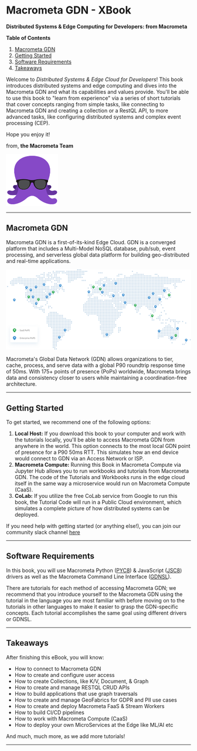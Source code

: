 # Macrometa GDN - XBook

**Distributed Systems & Edge Computing for Developers: from Macrometa**

**Table of Contents**
1. [Macrometa GDN](#macrometa-gdn)
2. [Getting Started](#getting-started)
3. [Software Requirements](#software-requirements)
4. [Takeaways](#takeaways)


Welcome to *Distributed Systems & Edge Cloud for Developers*! This book introduces distributed systems and edge computing and dives into the Macrometa GDN and what its capabilities and values provide. You'll be able to use this book to "learn from experience" via a series of short tutorials that cover concepts ranging from simple tasks, like connecting to Macrometa GDN and creating a collection or a RestQL API, to more advanced tasks, like configuring distributed systems and complex event processing (CEP).

Hope you enjoy it!

from, **the Macrometa Team**

![smallocto](./images/Octo10.png)

---

## Macrometa GDN

Macrometa GDN is a first-of-its-kind Edge Cloud. GDN is a converged platform that includes a Multi-Model NoSQL database, pub/sub, event processing, and serverless global data platform for building geo-distributed and real-time applications.

![map](./images/map.png)

Macrometa's Global Data Network (GDN) allows organizations to tier, cache, process, and serve data with a global P90 roundtrip response time of 50ms. With 175+ points of presence (PoPs) worldwide, Macrometa brings data and consistency closer to users while maintaining a coordination-free architecture.

---

## Getting Started

To get started, we recommend one of the following options:

1. **Local Host:** If you download this book to your computer and work with the tutorials locally, you'll be able to access Macrometa GDN from anywhere in the world. This option connects to the most local GDN point of presence for a P90 50ms RTT. This simulates how an end device would connect to GDN via an Access Network or ISP.
2. **Macrometa Compute:** Running this Book in Macrometa Compute via Jupyter Hub allows you to run workbooks and tutorials from Macrometa GDN. The code of the Tutorials and Workbooks runs in the edge cloud itself in the same way a microservice would run on Macrometa Compute (CaaS).
3. **CoLab:** If you utilize the free CoLab service from Google to run this book, the Tutorial Code will run in a Public Cloud environment, which simulates a complete picture of how distributed systems can be deployed.

If you need help with getting started (or anything else!), you can join our community slack channel [here]()

---

## Software Requirements

In this book, you will use Macrometa Python ([PYC8](https://github.com/Macrometacorp/pyC8)) & JavaScript ([JSC8](https://github.com/Macrometacorp/jsC8)) drivers as well as the Macrometa Command Line Interface ([GDNSL](https://www.npmjs.com/package/gdnsl)).

There are tutorials for each method of accessing Macrometa GDN; we recommend that you introduce yourself to the Macrometa GDN using the tutorial in the language you are most familiar with before moving on to the tutorials in other languages to make it easier to grasp the GDN-specific concepts. Each tutorial accomplishes the same goal using different drivers or GDNSL.

---

## Takeaways

After finishing this eBook, you will know:

- How to connect to Macrometa GDN
- How to create and configure user access
- How to create Collections, like K/V, Document, & Graph
- How to create and manage RESTQL CRUD APIs
- How to build applications that use graph traversals
- How to create and manage GeoFabrics for GDPR and PII use cases
- How to create and deploy Macrometa FaaS & Stream Workers
- How to build CI/CD pipelines
- How to work with Macrometa Compute (CaaS)
- How to deploy your own MicroServices at the Edge like ML/AI etc

And much, much more, as we add more tutorials!

---
